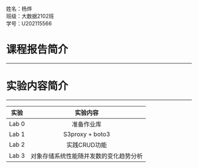 姓名：杨烨  
班级：大数据2102班  
学号：U202115566  

# 课程报告简介

---



# 实验内容简介

---

| 实验  |                实验内容                |
| :---: | :------------------------------------: |
| Lab 0 |               准备作业库               |
| Lab 1 |            S3proxy + boto3             |
| Lab 2 |              实践CRUD功能              |
| Lab 3 | 对象存储系统性能随并发数的变化趋势分析 |

